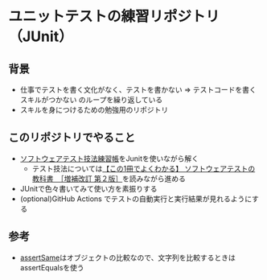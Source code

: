 # ユニットテストの練習リポジトリ（JUnit）
## 背景
- 仕事でテストを書く文化がなく、テストを書かない => テストコードを書くスキルがつかない のループを繰り返している
- スキルを身につけるための勉強用のリポジトリ

## このリポジトリでやること
- [ソフトウェアテスト技法練習帳](https://gihyo.jp/book/2020/978-4-297-11061-1)をJunitを使いながら解く
  - テスト技法については[【この1冊でよくわかる】 ソフトウェアテストの教科書　［増補改訂 第２版］](https://www.sbcr.jp/product/4815608750/)を読みながら進める
- JUnitで色々書いてみて使い方を素振りする
- (optional)GitHub Actions でテストの自動実行と実行結果が見れるようにする

## 参考
- [assertSame](https://junit.org/junit5/docs/5.0.1/api/org/junit/jupiter/api/Assertions.html#assertSame-java.lang.Object-java.lang.Object-)はオブジェクトの比較なので、文字列を比較するときはassertEqualsを使う